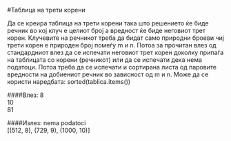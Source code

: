 #Таблица на трети корени

Да се креира таблица на трети корени така што решението ќе биде речник во кој клуч е целиот број а вредност ќе биде неговиот трет корен. Клучевите на речникот треба да бидат само природни броеви чиј трети корен е природен број помеѓу m и n. Потоа за прочитан влез од стандардниот влез да се испечати неговиот трет корен доколку припаѓа на таблицата со корени (речникот) или да се испечати дека нема податоци. Потоа треба да се испечати и сортирана листа од паровите вредности на добиениот речник во зависност од m и n. Може да се користи наредбата: sorted(tablica.items())

####Влез:
8 <br> 10 <br> 81

####Излез:
nema podatoci <br> [(512, 8), (729, 9), (1000, 10)]
